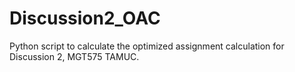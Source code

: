 # Discussion2_OAC

Python script to calculate the optimized assignment calculation for Discussion 2, MGT575 TAMUC.
